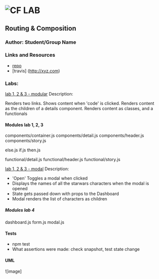 ![CF](http://i.imgur.com/7v5ASc8.png) LAB
=================================================

## Routing & Composition

### Author: Student/Group Name

### Links and Resources
* [repo](https://github.com/hingham/29-routing-and-composition)
* [travis] (http://xyz.com)

### Labs: 
[lab 1, 2 & 3 - modular](https://codesandbox.io/s/2o04lkyz2y)
Description: 

Renders two links.
Shows content when 'code' is clicked.
Renders content as the children of a details component.
Renders content as classes, and a functionals

#### Modules lab 1, 2, 3
components/container.js
components/detail.js
components/header.js
components/story.js

else.js
if.js
then.js

functional/detail.js
functional/header.js
functional/story.js


[lab 1, 2 & 3 - modal](https://codesandbox.io/s/j4mvv62v95)
Description: 
* 'Open' Toggles a modal when clicked
* Displays the names of all the starwars characters when the modal is opened
* State gets passed down with props to the Dashboard
* Modal renders the list of characters as children

##### Modules lab 4
dashboard.js
form.js
modal.js


#### Tests
* npm test
* What assertions were made: check snapshot, test state change


#### UML
![image]
